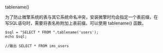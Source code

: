 
tablename()

为了防止微擎系统的表与其它系统命名冲突，安装微擎时均会指定一个表前缀，在写SQL语句时，需要将表名称附加上表前缀。可以使用 tablename() 函数。

```
$sql = "SELECT * FROM ".tablename('users');
echo $sql;

//输出 SELECT * FROM ims_users

```
